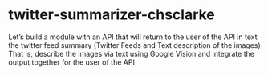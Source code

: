 # twitter-summarizer-chsclarke

Let’s build a module with an API that will return to the user of the API in text the twitter feed summary (Twitter Feeds and Text description of the images)
That is, describe the images via text using Google Vision and integrate the output together for the user of the API

